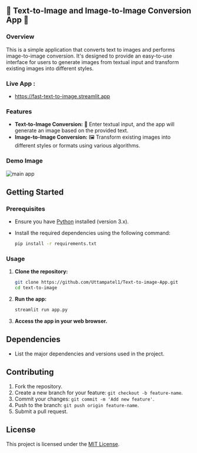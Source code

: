 ## 🌈 Text-to-Image and Image-to-Image Conversion App 🔄

### Overview

This is a simple application that converts text to images and performs image-to-image conversion. It's designed to provide an easy-to-use interface for users to generate images from textual input and transform existing images into different styles.

### Live App : 
- https://fast-text-to-image.streamlit.app

### Features

- **Text-to-Image Conversion:** 📝 Enter textual input, and the app will generate an image based on the provided text.
- **Image-to-Image Conversion:** 🖼️ Transform existing images into different styles or formats using various algorithms.

### Demo Image

![main app](https://github.com/Uttampatel1/text-to-image/assets/86312108/724f2901-fb03-40ea-9cd5-c41689d7b4b6)

## Getting Started

### Prerequisites

- Ensure you have [Python](https://www.python.org/) installed (version 3.x).
- Install the required dependencies using the following command:

  ```bash
  pip install -r requirements.txt
  ```

### Usage

1. **Clone the repository:**

   ```bash
   git clone https://github.com/Uttampatel1/Text-to-image-App.git
   cd text-to-image
   ```

2. **Run the app:**

   ```bash
   streamlit run app.py
   ```

3. **Access the app in your web browser.**

## Dependencies

- List the major dependencies and versions used in the project.

## Contributing

1. Fork the repository.
2. Create a new branch for your feature: `git checkout -b feature-name`.
3. Commit your changes: `git commit -m 'Add new feature'`.
4. Push to the branch: `git push origin feature-name`.
5. Submit a pull request.

## License

This project is licensed under the [MIT License](LICENSE).

